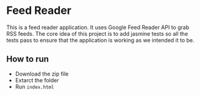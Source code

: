 # Feed Reader
This is a feed reader application. It uses Google Feed Reader API to grab RSS feeds. The core idea of this project is to add jasmine tests so all the tests pass to ensure that the application is working as we intended it to be.


## How to run
- Download the zip file
- Extarct the folder
- Run `index.html`